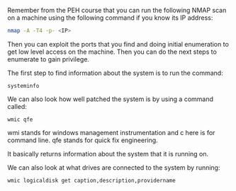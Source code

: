 Remember from the PEH course that you can run the following NMAP scan on a machine using the following command if you know its IP address:

```bash
nmap -A -T4 -p- <IP>
```

Then you can exploit the ports that you find and doing initial enumeration to get low level access on the machine. Then you can do the next steps to enumerate to gain privilege.

 The first step to find information about the system is to run the command:

```
systeminfo
```

We can also look how well patched the system is by using a command called:

```
wmic qfe
```

wmi stands for windows management instrumentation and c here is for command line. qfe stands for quick fix engineering.

It basically returns information about the system that it is running on.

We can also look at what drives are connected to the system by running:

```
wmic logicaldisk get caption,description,providername
```




